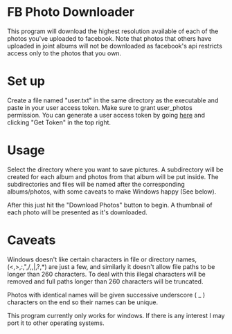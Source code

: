 # FB Photo Downloader

This program will download the highest resolution available of each of the photos you've uploaded to facebook.  Note that photos that others have uploaded in joint albums will not be downloaded as facebook's api restricts access only to the photos that you own.

# Set up

Create a file named "user.txt" in the same directory as the executable and paste in your user access token.  Make sure to grant user_photos permission.  You can generate a user access token by going [here](https://developers.facebook.com/tools/explorer) and clicking "Get Token" in the top right.

# Usage

Select the directory where you want to save pictures.  A subdirectory will be created for each album and photos from that album will be put inside.  The subdirectories and files will be named after the corresponding albums/photos, with some caveats to make Windows happy (See below).

After this just hit the "Download Photos" button to begin.  A thumbnail of each photo will be presented as it's downloaded.

# Caveats

Windows doesn't like certain characters in file or directory names, (<,>,:,",/,\,|,?,*) are just a few, and similarly it doesn't allow file paths to be longer than 260 characters.  To deal with this illegal characters will be removed and full paths longer than 260 characters will be truncated.

Photos with identical names will be given successive underscore ( _ ) characters on the end so their names can be unique.

This program currently only works for windows.  If there is any interest I may port it to other operating systems.